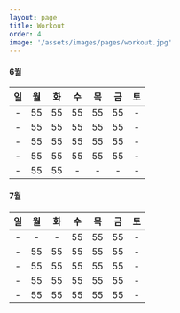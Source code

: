 ```yaml
---
layout: page
title: Workout
order: 4
image: '/assets/images/pages/workout.jpg'
---
```


<style>table{width:100%;caption-side:bottom;}table thead tr{border-bottom: 1px solid #aaaa;}table caption{text-align:left;line-height:1;}.c-content h4,.c-content table {display:none;}</style>

#### 6월

|  일 |  월 |  화  |  수 |  목 |  금 |  토 |
|:---:|:---:|:---:|:---:|:---:|:---:|:---:|
|  -  |  55 |  55 |  55 |  55 |  55 |  -  |
|  -  |  55 |  55 |  55 |  55 |  55 |  -  |
|  -  |  55 |  55 |  55 |  55 |  55 |  -  |
|  -  |  55 |  55 |  55 |  55 |  55 |  -  |
|  -  |  55 |  55 |  -  |  -  |  -  |  -  |

#### 7월

|  일 |  월 |  화  |  수 |  목 |  금 |  토 |
|:---:|:---:|:---:|:---:|:---:|:---:|:---:|
|  -  |  -  |  -  |  55 |  55 |  55 |  -  |
|  -  |  55 |  55 |  55 |  55 |  55 |  -  |
|  -  |  55 |  55 |  55 |  55 |  55 |  -  |
|  -  |  55 |  55 |  55 |  55 |  55 |  -  |
|  -  |  55 |  55 |  55 |  55 |  55 |  -  |

<script>let month_element=document.getElementById(((new Date()).getMonth()+1)+'월');let table=month_element.nextElementSibling;if(month_element){month_element.style.display='block';table.style.display='table';}let sum=0;let td=table.getElementsByTagName('td');let workout_day=0;for(var key in td){if(parseInt(td[key].innerText)){sum+=parseInt(parseInt(td[key].innerText));workout_day++;}}let average=parseInt(sum/workout_day);let nf=Intl.NumberFormat();let caption=document.createElement("caption");caption.innerHTML="<legend><small>총합: "+nf.format(sum)+"</small></legend><legend><small>평균: "+average+"</small></legend>";table.appendChild(caption);</script>